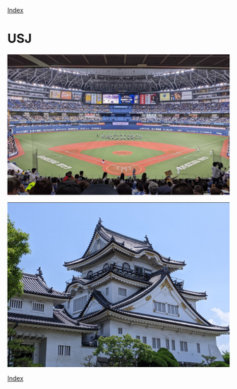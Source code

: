 [Index](../index.md)

# USJ

![代替テキスト](./PXL_20220611_084446294.jpg)

![代替テキスト](./PXL_20210403_064305230.jpg)

[Index](../index.md)

